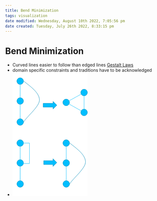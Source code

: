```yaml
---
title: Bend Minimization
tags: visualization
date modified: Wednesday, August 10th 2022, 7:05:56 pm
date created: Tuesday, July 26th 2022, 8:33:15 pm
---
```


# Bend Minimization
- Curved lines easier to follow than edged lines [Gestalt Laws](Gestalt%20Laws.md)
- domain specific constraints and traditions have to be acknowledged
- ![im](assets/Pasted%20image%2020220418123038.png)

